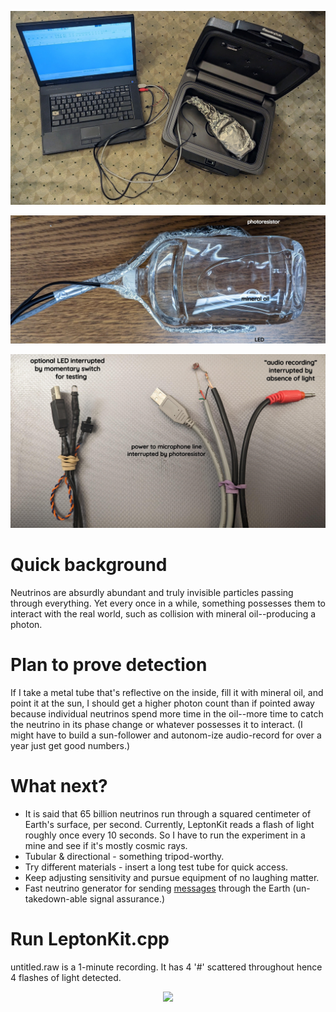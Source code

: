 <!--
Portable neutrino detector.
-->



<p align="center">
  <img src="https://github.com/compromise-evident/LeptonKit/blob/main/Other/Ready-to-detect.jpg">
</p>

<p align="center">
  <img src="https://github.com/compromise-evident/LeptonKit/blob/main/Other/Mineral-oil.jpg">
</p>

<p align="center">
  <img src="https://github.com/compromise-evident/LeptonKit/blob/main/Other/Wiring.jpg">
</p>

# Quick background

Neutrinos are absurdly abundant and truly invisible particles passing through everything. Yet every once in a while, something possesses them to interact with the real world, such as collision with mineral oil--producing a photon.

# Plan to prove detection

If I take a metal tube that's reflective on the inside, fill it with mineral oil, and point it at the sun, I should get a higher photon count than if pointed away because individual neutrinos spend more time in the oil--more time to catch the neutrino in its phase change or whatever possesses it to interact. (I might have to build a sun-follower and autonom-ize audio-record for over a year just get good numbers.)

# What next?

* It is said that 65 billion neutrinos run through a squared centimeter of Earth's surface, per second. Currently, LeptonKit reads a flash of light roughly once every 10 seconds. So I have to run the experiment in a mine and see if it's mostly cosmic rays.
* Tubular & directional - something tripod-worthy.
* Try different materials - insert a long test tube for quick access.
* Keep adjusting sensitivity and pursue equipment of no laughing matter.
* Fast neutrino generator for sending [messages](https://en.wikipedia.org/wiki/Neutrino#cite_note-Stancil-Adamson-Alania-etal-2012-116) through the Earth (un-takedown-able signal assurance.)

# Run LeptonKit.cpp

untitled.raw is a 1-minute recording. It has 4 '#' scattered throughout hence 4 flashes of light detected.

<p align="center">
  <img src="https://github.com/compromise-evident/LeptonKit/blob/main/Other/Terminal">
</p>
